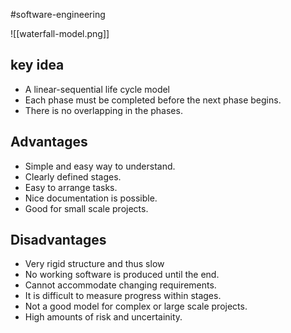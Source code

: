 #software-engineering 

![[waterfall-model.png]]

## key idea

- A linear-sequential life cycle model
- Each phase must be completed before the next phase begins.
- There is no overlapping in the phases.
## Advantages
- Simple and easy way to understand.
- Clearly defined stages.
- Easy to arrange tasks.
- Nice documentation is possible.
- Good for small scale projects.

## Disadvantages
- Very rigid structure and thus slow
- No working software is produced until the end.
- Cannot accommodate changing requirements.
- It is difficult to measure progress within stages.
- Not a good model for complex or large scale projects.
- High amounts of risk and uncertainity.